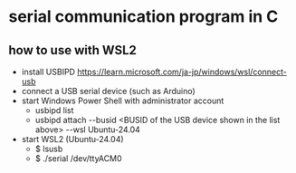 # serial communication program in C

## how to use with WSL2
+ install USBIPD https://learn.microsoft.com/ja-jp/windows/wsl/connect-usb
+ connect a USB serial device (such as Arduino)
+ start Windows Power Shell with administrator account
  + usbipd list
  + usbipd attach --busid \<BUSID of the USB device shown in the list above\> --wsl Ubuntu-24.04
+ start WSL2 (Ubuntu-24.04)
  + $ lsusb
  + $ ./serial /dev/ttyACM0
